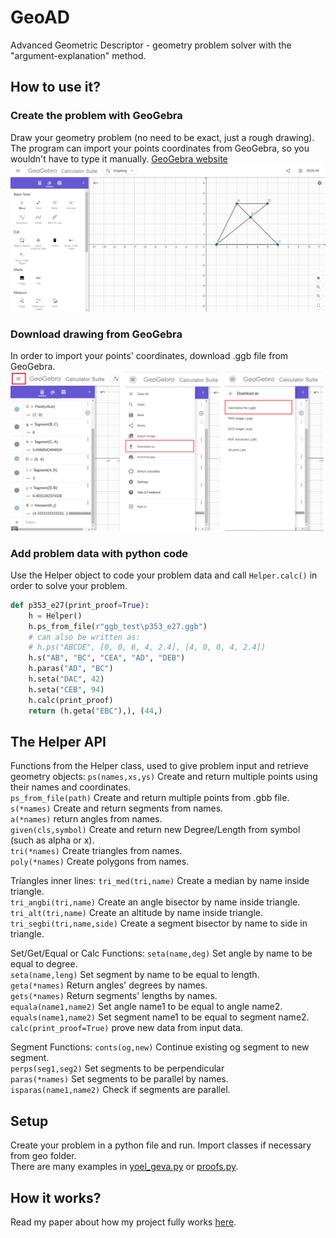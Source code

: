 # GeoAD
Advanced Geometric Descriptor - geometry problem solver with the "argument-explanation" method.
## How to use it?
### Create the problem with GeoGebra
Draw your geometry problem (no need to be exact, just a rough drawing). The program can import your points coordinates from GeoGebra, so you wouldn't have to type it manually.
[GeoGebra website](https://www.geogebra.org/calculator)
![GeoGebra example](images/geogebra_example.png)
### Download drawing from GeoGebra
In order to import your points' coordinates, download .ggb file from GeoGebra.
![save GeoGebra to ggb file](images/save_to_ggb.png)
### Add problem data with python code
Use the Helper object to code your problem data and call `Helper.calc()` in order to solve your problem.
```python
def p353_e27(print_proof=True):
	h = Helper()
	h.ps_from_file(r"ggb_test\p353_e27.ggb")
	# can also be written as:
	# h.ps("ABCDE", [0, 0, 6, 4, 2.4], [4, 0, 0, 4, 2.4])
	h.s("AB", "BC", "CEA", "AD", "DEB")
	h.paras("AD", "BC")
	h.seta("DAC", 42)
	h.seta("CEB", 94)
	h.calc(print_proof)
	return (h.geta("EBC"),), (44,)
```
## The Helper API
Functions from the Helper class, used to give problem input and retrieve geometry objects:
`ps(names,xs,ys)` Create and return multiple points using their names and coordinates.  
`ps_from_file(path)` Create and return multiple points from .gbb file.  
`s(*names)` Create and return segments from names.  
`a(*names)` return angles from names.  
`given(cls,symbol)` Create and return new Degree/Length from symbol (such as alpha or x).  
`tri(*names)` Create triangles from names.  
`poly(*names)` Create polygons from names.  

Triangles inner lines:
`tri_med(tri,name)` Create a median by name inside triangle.  
`tri_angbi(tri,name)` Create an angle bisector by name inside triangle.  
`tri_alt(tri,name)` Create an altitude by name inside triangle.  
`tri_segbi(tri,name,side)` Create a segment bisector by name to side in triangle.  

Set/Get/Equal or Calc Functions:
`seta(name,deg)` Set angle by name to be equal to degree.  
`seta(name,leng)` Set segment by name to be equal to length.  
`geta(*names)` Return angles' degrees by names.  
`gets(*names)` Return segments' lengths by names.  
`equala(name1,name2)` Set angle name1 to be equal to angle name2.  
`equals(name1,name2)` Set segment name1 to be equal to segment name2.  
`calc(print_proof=True)` prove new data from input data.  

Segment Functions:
`conts(og,new)` Continue existing og segment to new segment.  
`perps(seg1,seg2)` Set segments to be perpendicular  
`paras(*names)` Set segments to be parallel by names.  
`isparas(name1,name2)` Check if segments are parallel.  
## Setup
Create your problem in a python file and run. Import classes if necessary from geo folder.  
There are many examples in [yoel_geva.py](yoel_geva.py) or [proofs.py](proofs.py).  
## How it works?
Read my paper about how my project fully works [here](GeoAD.pdf).  

